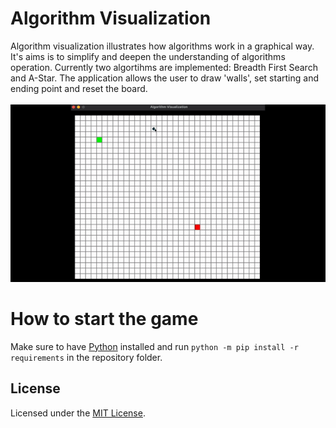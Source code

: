 # Algorithm Visualization
Algorithm visualization illustrates how algorithms work in a graphical way. It's aims is to simplify and deepen the understanding of algorithms operation. Currently two algortihms are implemented: Breadth First Search and A-Star. The application allows the user to draw 'walls', set starting and ending point and reset the board.
<br></br>
![alt text](https://github.com/MartinUzunov/Algorithm_Visualization/blob/master/Visualization.gif)

# How to start the game
Make sure to have [Python](https://python.org) installed and run `python -m pip install -r requirements` in the repository folder.

## License

Licensed under the [MIT License](https://github.com/MartinUzunov/algorithm-visualization/blob/master/LICENSE.md).
